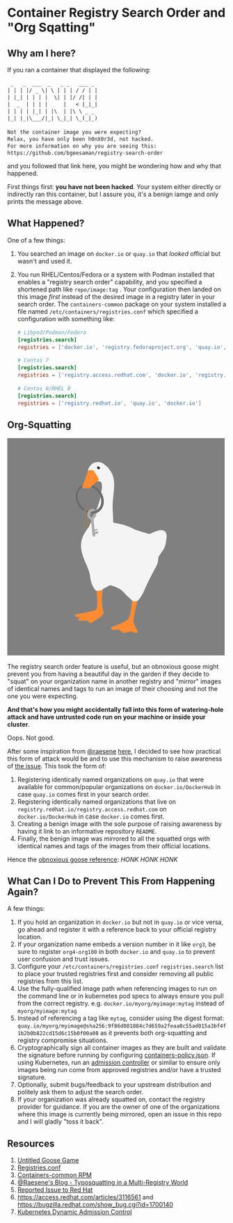 # Container Registry Search Order and "Org Sqatting"

## Why am I here?

If you ran a container that displayed the following:

```console
 _   _  ___  _   _ _   ___ _
| | | |/ _ \| \ | | | / / | |
| |_| | | | |  \| | |/ /| | |
|  _  | | | |     |   < |_|_|
| | | | |_| | |\  | |\ \ _ _
|_| |_|\___/|_| \_|_| \_(_|_)

Not the container image you were expecting?
Relax, you have only been h0nX0r3d, not hacked.
For more information on why you are seeing this:
https://github.com/bgeesaman/registry-search-order
```

and you followed that link here, you might be wondering how and why that happened.

First things first: __you have not been hacked__.  Your system either directly or indirectly ran this container, but I assure you, it's a benign iamge and only prints the message above.

## What Happened?

One of a few things:

1. You searched an image on `docker.io` or `quay.io` that _looked_ official but wasn't and used it.

2. You run RHEL/Centos/Fedora or a system with Podman installed that enables a "registry search order" capability, and you specified a shortened path like `repo/image:tag` .  Your configuration then landed on this image _first_ instead of the desired image in a registry later in your search order.  The `containers-common` package on your system installed a file named `/etc/containers/registries.conf` which specified a configuration with something like:

   ```toml
   # Libpod/Podman/Fedora
   [registries.search]
   registries = ['docker.io', 'registry.fedoraproject.org', 'quay.io', 'registry.access.redhat.com', 'registry.centos.org']
   ```
   
   ```toml
   # Centos 7
   [registries.search]
   registries = ['registry.access.redhat.com', 'docker.io', 'registry.fedoraproject.org', 'quay.io', 'registry.centos.org']
   ```
   
   ```toml
   # Centos 8/RHEL 8
   [registries.search]
   registries = ['registry.redhat.io', 'quay.io', 'docker.io']
   ```


## Org-Squatting

![untitled goose game goose with knife in mouth](img/goose.png)

The registry search order feature is useful, but an obnoxious goose might prevent you from having a beautiful day in the garden if they decide to "squat" on your organization name in another registry and "mirror" images of identical names and tags to run an image of their choosing and not the one you were expecting.

__And that's how you might accidentally fall into this form of watering-hole attack and have untrusted code run on your machine or inside your cluster__.

Oops.  Not good.

After some inspiration from [@raesene](https://twitter.com/raesene) [here](https://raesene.github.io/blog/2019/09/25/typosquatting-in-a-multi-registry-world/), I decided to see how practical this form of attack would be and to use this mechanism to raise awareness of [the issue](https://lists.podman.io/archives/list/security@lists.podman.io/thread/BX4PIHHVHGDDLYLX53WUBVLFM3YRVXKM/).  This took the form of:

1. Registering identically named organizations on `quay.io` that were available for common/popular organizations on `docker.io/DockerHub` in case `quay.io` comes first in your search order.
2. Registering identically named organizations that live on `registry.redhat.io/registry.access.redhat.com` on  `docker.io/DockerHub` in case `docker.io` comes first.
3. Creating a benign image with the sole purpose of raising awareness by having it link to an informative repository `README`.
4. Finally, the benign image was mirrored to all the squatted orgs with identical names and tags of the images from their official locations.

Hence the [obnoxious goose reference](https://goose.game/): _HONK HONK HONK_ 

## What Can I Do to Prevent This From Happening Again?

A few things:

1. If you hold an organization in `docker.io` but not in `quay.io` or vice versa, go ahead and register it with a reference back to your official registry location.
2. If your organization name embeds a version number in it like `org3`, be sure to register `org4-org100` in both `docker.io` and `quay.io` to prevent user confusion and trust issues.
3. Configure your `/etc/containers/registries.conf` `registries.search` list to place your trusted registries first and consider removing all public registries from this list.
4. Use the fully-qualified image path when referencing images to run on the command line or in kubernetes pod specs to always ensure you pull from the correct registry.  e.g. `docker.io/myorg/myimage:mytag` instead of `myorg/myimage:mytag` 
5. Instead of referencing a tag like `mytag`, consider using the digest format: `quay.io/myorg/myimage@sha256:9f86d081884c7d659a2feaa0c55ad015a3bf4f1b2b0b822cd15d6c15b0f00a08` as it prevents both org-squatting and registry compromise situations.
6. Cryptographically sign all container images as they are built and validate the signature before running by configuring [containers-policy.json](https://src.fedoraproject.org/rpms/skopeo/blob/master/f/containers-policy.json.5.md).  If using Kubernetes, run an [admission controller](https://kubernetes.io/docs/reference/access-authn-authz/extensible-admission-controllers/) or similar to ensure only images being run come from approved registries and/or have a trusted signature.
7. Optionally, submit bugs/feedback to your upstream distribution and politely ask them to adjust the search order.
8. If your organization was already squatted on, contact the registry provider for guidance.  If you are the owner of one of the organizations where this image is currently being mirrored, open an issue in this repo and I will gladly "toss it back".

## Resources

1. [Untitled Goose Game](https://goose.game/)
1. [Registries.conf](https://src.fedoraproject.org/rpms/skopeo/blob/master/f/registries.conf)
1. [Containers-common RPM](https://rpmfind.net/linux/rpm2html/search.php?query=containers-common)
1. [@Raesene's Blog - Typosquatting in a Multi-Registry World](https://raesene.github.io/blog/2019/09/25/typosquatting-in-a-multi-registry-world/)
1. [Reported Issue to Red Hat](https://lists.podman.io/archives/list/security@lists.podman.io/thread/BX4PIHHVHGDDLYLX53WUBVLFM3YRVXKM/)
1. https://access.redhat.com/articles/3116561 and https://bugzilla.redhat.com/show_bug.cgi?id=1700140
1. [Kubernetes Dynamic Admission Control](https://kubernetes.io/docs/reference/access-authn-authz/extensible-admission-controllers/)
